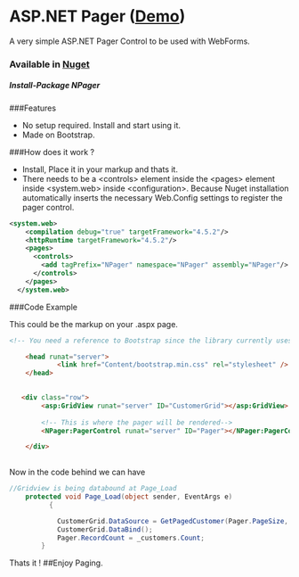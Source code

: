 # ASP.NET Pager ([Demo](http://webformspagernet.azurewebsites.net/default.aspx))
A very simple ASP.NET Pager Control to be used with WebForms.

### Available in [Nuget](https://www.nuget.org/packages/NPager/)
##### Install-Package NPager

###Features
- No setup required. Install and start using it.
- Made on Bootstrap.

###How does it work ?
- Install, Place it in your markup and thats it.
- There needs to be a \<controls> element inside the \<pages> element inside \<system.web> inside \<configuration>. Because Nuget installation automatically inserts the necessary Web.Config settings to register the pager control.
```XML
<system.web>
    <compilation debug="true" targetFramework="4.5.2"/>
    <httpRuntime targetFramework="4.5.2"/>
    <pages>
      <controls>
        <add tagPrefix="NPager" namespace="NPager" assembly="NPager"/> <-- This is automatically inserted. 
      </controls>
    </pages>
  </system.web>
```

###Code Example

This could be the markup on your .aspx page.
```HTML
<!-- You need a reference to Bootstrap since the library currently uses bootstrap classes for styling-->

    <head runat="server">
            <link href="Content/bootstrap.min.css" rel="stylesheet" />
    </head>

    
   <div class="row">
        <asp:GridView runat="server" ID="CustomerGrid"></asp:GridView>
        
        <!-- This is where the pager will be rendered-->
        <NPager:PagerControl runat="server" ID="Pager"></NPager:PagerControl>

    </div>
        
```
Now in the code behind we can have
```C#
//Gridview is being databound at Page_Load
    protected void Page_Load(object sender, EventArgs e)
          {

            CustomerGrid.DataSource = GetPagedCustomer(Pager.PageSize, Pager.Offset);//Get Data From Database or somewhere
            CustomerGrid.DataBind();
            Pager.RecordCount = _customers.Count;
        }
```
  Thats it !
  ##Enjoy Paging.
